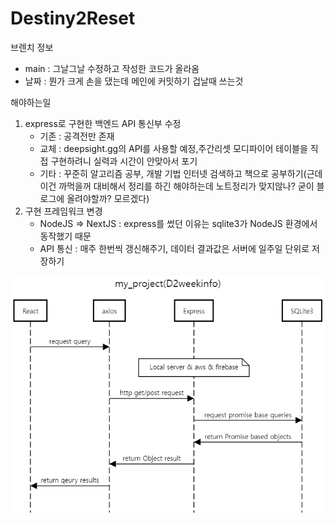 # Destiny2Reset

브렌치 정보
- main : 그날그날 수정하고 작성한 코드가 올라옴
- 날짜 : 뭔가 크게 손을 댔는데 메인에 커밋하기 겁날때 쓰는것

해야하는일
1. express로 구현한 백엔드 API 통신부 수정
   - 기존 : 공격전만 존재
   - 교체 : deepsight.gg의 API를 사용할 예정,주간리셋 모디파이어 테이블을 직접 구현하려니 실력과 시간이 안맞아서 포기
   - 기타 : 꾸준히 알고리즘 공부, 개발 기법 인터넷 검색하고 책으로 공부하기(근데 이건 까먹을꺼 대비해서 정리를 하긴 해야하는데 노트정리가 맞지않나? 굳이 블로그에 올려야할까? 모르겠다)
2. 구현 프레임워크 변경
   - NodeJS => NextJS : express를 썼던 이유는 sqlite3가 NodeJS 환경에서 동작했기 때문
   - API 통신 : 매주 한번씩 갱신해주기, 데이터 결과값은 서버에 일주일 단위로 저장하기

![ALT text](./structure.png)
